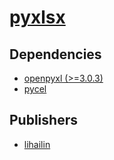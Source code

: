 # [pyxlsx](https://pypi.org/project/pyxlsx)

## Dependencies
- [openpyxl (>=3.0.3)](packages/o/openpyxl.md)
- [pycel](packages/p/pycel.md)



## Publishers
- [lihailin](https://pypi.org/user/lihailin)


